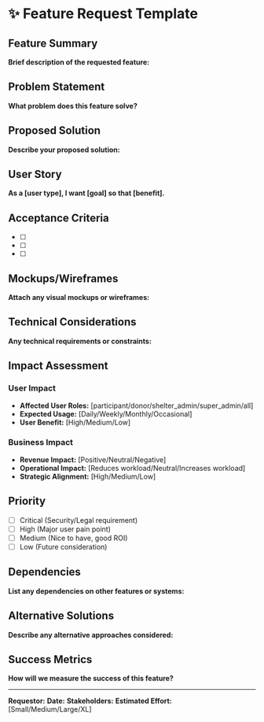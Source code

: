 # ✨ Feature Request Template

## Feature Summary
**Brief description of the requested feature:**


## Problem Statement
**What problem does this feature solve?**


## Proposed Solution
**Describe your proposed solution:**


## User Story
**As a [user type], I want [goal] so that [benefit].**


## Acceptance Criteria
- [ ] 
- [ ] 
- [ ] 

## Mockups/Wireframes
**Attach any visual mockups or wireframes:**


## Technical Considerations
**Any technical requirements or constraints:**


## Impact Assessment
### User Impact
- **Affected User Roles:** [participant/donor/shelter_admin/super_admin/all]
- **Expected Usage:** [Daily/Weekly/Monthly/Occasional]
- **User Benefit:** [High/Medium/Low]

### Business Impact
- **Revenue Impact:** [Positive/Neutral/Negative]
- **Operational Impact:** [Reduces workload/Neutral/Increases workload]
- **Strategic Alignment:** [High/Medium/Low]

## Priority
- [ ] Critical (Security/Legal requirement)
- [ ] High (Major user pain point)
- [ ] Medium (Nice to have, good ROI)
- [ ] Low (Future consideration)

## Dependencies
**List any dependencies on other features or systems:**


## Alternative Solutions
**Describe any alternative approaches considered:**


## Success Metrics
**How will we measure the success of this feature?**


---
**Requestor:** 
**Date:** 
**Stakeholders:** 
**Estimated Effort:** [Small/Medium/Large/XL]
